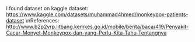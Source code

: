 I found dataset on kaggle dataset:
https://www.kaggle.com/datasets/muhammad4hmed/monkeypox-patients-dataset
\nReferences:
http://www.b2p2vrp.litbang.kemkes.go.id/mobile/berita/baca/419/Penyakit-Cacar-Monyet-Monkeypox-dan-yang-Perlu-Kita-Tahu-Tentangnya
